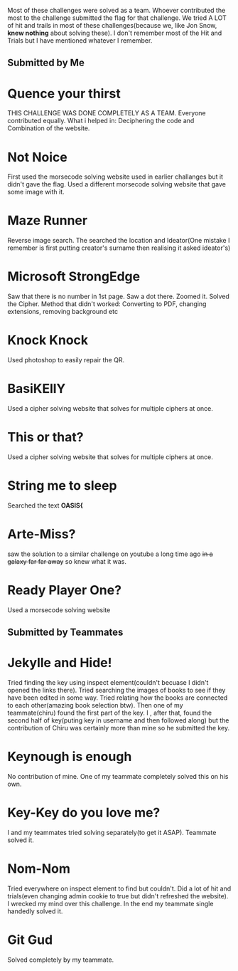 Most of these challenges were solved as a team. Whoever contributed the most to the challenge submitted the flag for that challenge. We tried A LOT of hit and trails in most of these challenges(because we, like Jon Snow, **knew nothing** about solving these). I don't remember most of the Hit and Trials but I have mentioned whatever I remember.
## Submitted by Me
# Quence your thirst
THIS CHALLENGE WAS DONE COMPLETELY AS A TEAM. Everyone contributed equally. What i helped in: Deciphering the code and Combination of the website.
# Not Noice
First used the morsecode solving website used in earlier challanges but it didn't gave the flag. Used a different morsecode solving website that gave some image with it.
# Maze Runner
Reverse image search. The searched the location and Ideator(One mistake I remember is first putting creator's surname then realising it asked ideator's)
# Microsoft StrongEdge
Saw that there is no number in 1st page. Saw a dot there. Zoomed it. Solved the Cipher. Method that didn't worked: Converting to PDF, changing extensions, removing background etc
# Knock Knock
Used photoshop to easily repair the QR.
# BasiKEllY
Used a cipher solving website that solves for multiple ciphers at once.
# This or that?
Used a cipher solving website that solves for multiple ciphers at once.
# String me to sleep
Searched the text **OASIS{**
# Arte-Miss?
saw the solution to a similar challenge on youtube a long time ago ~~in a galaxy far far away~~ so knew what it was.
# Ready Player One?
Used a morsecode solving website

## Submitted by Teammates
# Jekylle and Hide!
Tried finding the key using inspect element(couldn't becuase I didn't opened the links there). Tried searching the images of books to see if they have been edited in some way. Tried relating how the books are connected to each other(amazing book selection btw). Then one of my teammate(chiru) found the first part of the key. I , after that, found the second half of key(puting key in username and then followed along) but the contribution of Chiru was certainly more than mine so he submitted the key. 
# Keynough is enough
No contribution of mine. One of my teammate completely solved this on his own.
# Key-Key do you love me?
I and my teammates tried solving separately(to get it ASAP). Teammate solved it.
# Nom-Nom
Tried everywhere on inspect element to find but couldn't. Did a lot of hit and trials(even changing admin cookie to true but didn't refreshed the website). I wrecked my mind over this challenge. In the end my teammate single handedly solved it.
# Git Gud
Solved completely by my teammate.
